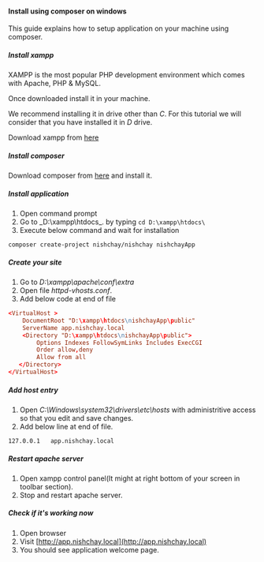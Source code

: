#### Install using composer on windows

This guide explains how to setup application on your machine using composer.

##### Install xampp
XAMPP is the most popular PHP development environment which comes with Apache, PHP & MySQL.

Once downloaded install it in your machine.

We recommend installing it in drive other than _C_. For this tutorial we will consider that you have installed it in _D_ drive.

Download xampp from [here](https://www.apachefriends.org/download.html)

##### Install composer

Download composer from [here](https://getcomposer.org/Composer-Setup.exe) and install it.

##### Install application

1. Open command prompt
2. Go to _D:\xampp\htdocs\_. by typing `cd D:\xampp\htdocs\`
3. Execute below command and wait for installation

```
composer create-project nishchay/nishchay nishchayApp
```

##### Create your site

1. Go to _D:\xampp\apache\conf\extra_
2. Open file _httpd-vhosts.conf_.
3. Add below code at end of file

``` conf
<VirtualHost >
    DocumentRoot "D:\xampp\htdocs\nishchayApp\public"
    ServerName app.nishchay.local
    <Directory "D:\xampp\htdocs\nishchayApp\public">
        Options Indexes FollowSymLinks Includes ExecCGI
        Order allow,deny
        Allow from all
   </Directory>
</VirtualHost>
```

##### Add host entry

1. Open <i>C:\Windows\system32\drivers\etc\hosts</i> with administritive access so that you edit and save changes.
2. Add below line at end of file.

``` 
127.0.0.1   app.nishchay.local
```

##### Restart apache server</h3>

1. Open xampp control panel(It might at right bottom of your screen in toolbar section).
2. Stop and restart apache server.

##### Check if it's working now

1. Open browser
2. Visit [http://app.nishchay.local](http://app.nishchay.local)
3. You should see application welcome page.
